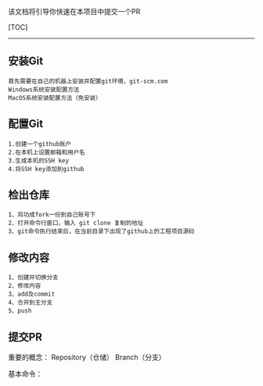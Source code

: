 该文档将引导你快速在本项目中提交一个PR


[TOC]


---

## 安装Git
	首先需要在自己的机器上安装并配置git环境，git-scm.com
    Windows系统安装配置方法
    MacOS系统安装配置方法（免安装）
    
## 配置Git
    1.创建一个github账户
    2.在本机上设置邮箱和用户名
    3.生成本机的SSH key
    4.将SSH key添加到github

## 检出仓库
    1、将功成fork一份到自己账号下
	2、打开命令行窗口，输入 git clone 复制的地址
	3、git命令执行结束后，在当前目录下出现了github上的工程项目源码

## 修改内容
    1、创建并切换分支
    2、修改内容
    3、add及commit
    4、合并到主分支
    5、push

## 提交PR


重要的概念：
Repository（仓储）
Branch（分支）

基本命令：

